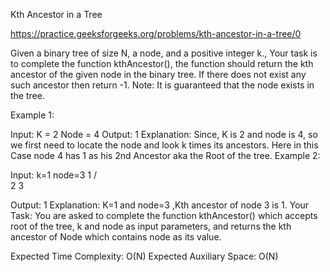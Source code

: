Kth Ancestor in a Tree

https://practice.geeksforgeeks.org/problems/kth-ancestor-in-a-tree/0

Given a binary tree of size  N, a node, and a positive integer k., Your task is to complete the function kthAncestor(), the function should return the kth ancestor of the given node in the binary tree. If there does not exist any such ancestor then return -1.
Note: It is guaranteed that the node exists in the tree.

Example 1:



Input:
K = 2 Node = 4
Output: 1
Explanation:
Since, K is 2 and node is 4, so we
first need to locate the node and
look k times its ancestors.
Here in this Case node 4 has 1 as his
2nd Ancestor aka the Root of the tree.
Example 2:

Input:
k=1 
node=3
      1
    /   \
    2     3

Output:
1
Explanation:
K=1 and node=3 ,Kth ancestor of node 3 is 1.
Your Task:
You are asked to complete the function kthAncestor() which accepts root of the tree, k and node as input parameters, and returns the kth ancestor of Node which contains node as its value.

Expected Time Complexity: O(N)
Expected Auxiliary Space: O(N)
